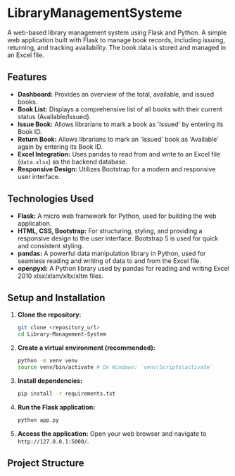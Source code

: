 # LibraryManagementSysteme
A web-based library management system using Flask and Python.
A simple web application built with Flask to manage book records, including issuing, returning, and tracking availability. The book data is stored and managed in an Excel file.

## Features
- **Dashboard:** Provides an overview of the total, available, and issued books.
- **Book List:** Displays a comprehensive list of all books with their current status (Available/Issued).
- **Issue Book:** Allows librarians to mark a book as 'Issued' by entering its Book ID.
- **Return Book:** Allows librarians to mark an 'Issued' book as 'Available' again by entering its Book ID.
- **Excel Integration:** Uses pandas to read from and write to an Excel file (`data.xlsx`) as the backend database.
- **Responsive Design:** Utilizes Bootstrap for a modern and responsive user interface.

## Technologies Used
- **Flask:** A micro web framework for Python, used for building the web application.
- **HTML, CSS, Bootstrap:** For structuring, styling, and providing a responsive design to the user interface. Bootstrap 5 is used for quick and consistent styling.
- **pandas:** A powerful data manipulation library in Python, used for seamless reading and writing of data to and from the Excel file.
- **openpyxl:** A Python library used by pandas for reading and writing Excel 2010 xlsx/xlsm/xltx/xltm files.

## Setup and Installation

1.  **Clone the repository:**
    ```bash
    git clone <repository_url>
    cd Library-Management-System
    ```
2.  **Create a virtual environment (recommended):**
    ```bash
    python -m venv venv
    source venv/bin/activate # On Windows: `venv\Scripts\activate`
    ```
3.  **Install dependencies:**
    ```bash
    pip install -r requirements.txt
    ```
4.  **Run the Flask application:**
    ```bash
    python app.py
    ```
5.  **Access the application:**
    Open your web browser and navigate to `http://127.0.0.1:5000/`.

## Project Structure
